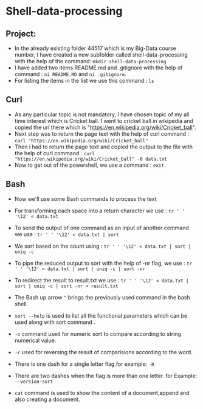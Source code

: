 # Shell-data-processing

## Project:

- In the already existing folder 44517 which is my Big-Data course number, I have created a new subfolder called shell-data-processing with the help of the command: ``` mkdir shell-data-processing ```
- I have added two items README.md and .gitignore with the help of command : ```ni README.MD``` and ```ni .gitignore```.
- For listing the items in the list we use this command : ``` ls ```

## Curl 

- As any particular topic is not mandatory, I have chosen topic of my all time interest which is Cricket ball. I went to cricket ball in wikipedia and copied the url there which is "https://en.wikipedia.org/wiki/Cricket_ball".
- Next step was to return the page text with the help of curl command : 
``` curl "https://en.wikipedia.org/wiki/Cricket_ball" ``` 
- Then i had to return the page text and copied the output to the file with the help of curl command :
``` curl "https://en.wikipedia.org/wiki/Cricket_ball" -0 data.txt ```
- Now to get out of the powershell, we use a command :
``` exit ```

## Bash  
 - Now we'll use some Bash commands to process the text
 - For transforming each space into a return character we use :
 ``` tr ' ' '\12' < data.txt ```
 - To send the output of one command as an input of another command we use :
 ``` tr ' ' '\12' < data.txt | sort ```
 - We sort based on the count using :
 ``` tr ' ' '\12' < data.txt | sort | uniq -c ```
 - To pipe the reduced output to sort with the help of -nr flag, we use :
 ``` tr ' ' '\12' < data.txt | sort | uniq -c | sort -nr ```
 - To redirect the result to result.txt we use :
 ``` tr ' ' '\12' < data.txt | sort | uniq -c | sort -nr > result.txt ```
 
 
 - The  Bash up arrow ``` ^ ``` brings the previously used command in the bash shell.
 - ``` sort --help ``` is used to list all the functional parameters which can be used along with sort command .
 - ``` -n ``` command used for numeric sort to compare according to string numerical value.
 - ``` -r ``` used for reversing the result of comparisions according to the word.
 - There is one dash for a single letter flag.for example: ``` -R ```
 - There are two dashes when the flag is more than one letter. for Example: ``` --version-sort  ```
 - ``` cat ``` command is used to show the content of a document,append and also creating a document.
 
 
 


